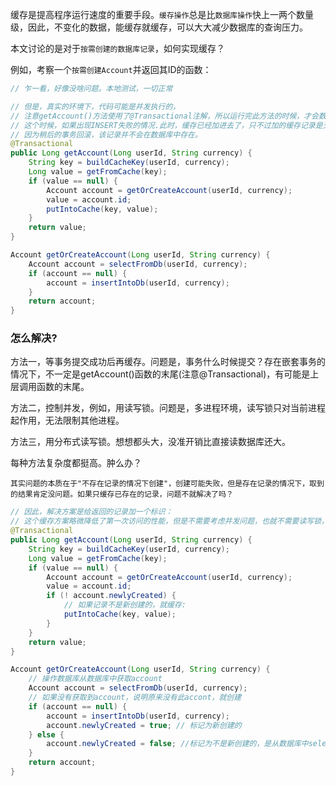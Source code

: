 缓存是提高程序运行速度的重要手段。`缓存操作`总是比`数据库操作`快上一两个数量级，因此，不变化的数据，能缓存就缓存，可以大大减少数据库的查询压力。

本文讨论的是对于`按需创建的数据库记录`，如何实现缓存？

例如，考察一个`按需创建Account`并返回其ID的函数：

```java
// 乍一看，好像没啥问题。本地测试，一切正常

// 但是，真实的环境下，代码可能是并发执行的，
// 注意getAccount()方法使用了@Transactional注解，所以运行完此方法的时候，才会数据库事务提交。而只有数据库事务提交的时候，才会报错.
// 这个时候，如果出现INSERT失败的情况.此时，缓存已经加进去了，只不过加的缓存记录是无效的，
// 因为稍后的事务回滚，该记录并不会在数据库中存在。
@Transactional
public Long getAccount(Long userId, String currency) {
    String key = buildCacheKey(userId, currency);
    Long value = getFromCache(key);
    if (value == null) {
        Account account = getOrCreateAccount(userId, currency);
        value = account.id;
        putIntoCache(key, value);
    }
    return value;
}

Account getOrCreateAccount(Long userId, String currency) {
    Account account = selectFromDb(userId, currency);
    if (account == null) {
        account = insertIntoDb(userId, currency);
    }
    return account;
}
```

### 怎么解决?

方法一，等事务提交成功后再缓存。问题是，事务什么时候提交？存在嵌套事务的情况下，不一定是getAccount()函数的末尾(注意@Transactional)，有可能是上层调用函数的末尾。

方法二，控制并发，例如，用读写锁。问题是，多进程环境，读写锁只对当前进程起作用，无法限制其他进程。

方法三，用分布式读写锁。想想都头大，没准开销比直接读数据库还大。

每种方法复杂度都挺高。肿么办？

    其实问题的本质在于"不存在记录的情况下创建"，创建可能失败，但是存在记录的情况下，取到的结果肯定没问题。如果只缓存已存在的记录，问题不就解决了吗？

```java
// 因此，解决方案是给返回的记录加一个标识：
// 这个缓存方案略微降低了第一次访问的性能，但是不需要考虑并发问题，也就不需要读写锁，因此代码简单，可靠性却很高。
@Transactional
public Long getAccount(Long userId, String currency) {
    String key = buildCacheKey(userId, currency);
    Long value = getFromCache(key);
    if (value == null) {
        Account account = getOrCreateAccount(userId, currency);
        value = account.id;
        if (! account.newlyCreated) {
            // 如果记录不是新创建的，就缓存:
            putIntoCache(key, value);
        }
    }
    return value;
}

Account getOrCreateAccount(Long userId, String currency) {
    // 操作数据库从数据库中获取account
    Account account = selectFromDb(userId, currency);
    // 如果没有获取到account，说明原来没有此accont，就创建
    if (account == null) {
        account = insertIntoDb(userId, currency);
        account.newlyCreated = true; // 标记为新创建的
    } else {
        account.newlyCreated = false; //标记为不是新创建的，是从数据库中select的
    }
    return account;
}
```
